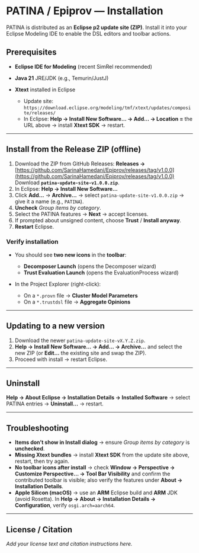 # PATINA / Epiprov — Installation

PATINA is distributed as an **Eclipse p2 update site (ZIP)**. Install it into your Eclipse Modeling IDE to enable the DSL editors and toolbar actions.

## Prerequisites

* **Eclipse IDE for Modeling** (recent SimRel recommended)
* **Java 21** JRE/JDK (e.g., Temurin/JustJ)
* **Xtext** installed in Eclipse

  * Update site: `https://download.eclipse.org/modeling/tmf/xtext/updates/composite/releases/`
  * In Eclipse: **Help → Install New Software… → Add… → Location =** the URL above → install **Xtext SDK** → restart.

---

## Install from the Release ZIP (offline)

1. Download the ZIP from GitHub Releases:
   **Releases →** [https://github.com/SarinaHamedani/Epiprov/releases/tag/v1.0.0](https://github.com/SarinaHamedani/Epiprov/releases/tag/v1.0.0)
   Download **`patina-update-site-v1.0.0.zip`**.
2. In Eclipse: **Help → Install New Software…**
3. Click **Add…** → **Archive…** → select `patina-update-site-v1.0.0.zip` → give it a name (e.g., `PATINA`).
4. **Uncheck** *Group items by category*.
5. Select the PATINA features → **Next** → accept licenses.
6. If prompted about unsigned content, choose **Trust** / **Install anyway**.
7. **Restart** Eclipse.

### Verify installation

* You should see **two new icons** in the **toolbar**:

  * **Decomposer Launch** (opens the Decomposer wizard)
  * **Trust Evaluation Launch** (opens the EvaluationProcess wizard)
* In the Project Explorer (right-click):

  * On a `*.provn` file → **Cluster Model Parameters**
  * On a `*.trustdsl` file → **Aggregate Opinions**

---

## Updating to a new version

1. Download the newer `patina-update-site-vX.Y.Z.zip`.
2. **Help → Install New Software… → Add… → Archive…** and select the new ZIP (or **Edit…** the existing site and swap the ZIP).
3. Proceed with install → restart Eclipse.

---

## Uninstall

**Help → About Eclipse → Installation Details → Installed Software** → select PATINA entries → **Uninstall…** → restart.

---

## Troubleshooting

* **Items don’t show in Install dialog** → ensure *Group items by category* is **unchecked**.
* **Missing Xtext bundles** → install **Xtext SDK** from the update site above, restart, then try again.
* **No toolbar icons after install** → check **Window → Perspective → Customize Perspective… → Tool Bar Visibility** and confirm the contributed toolbar is visible; also verify the features under **About → Installation Details**.
* **Apple Silicon (macOS)** → use an **ARM** Eclipse build and **ARM** JDK (avoid Rosetta). In **Help → About → Installation Details → Configuration**, verify `osgi.arch=aarch64`.

---

## License / Citation

*Add your license text and citation instructions here.*
